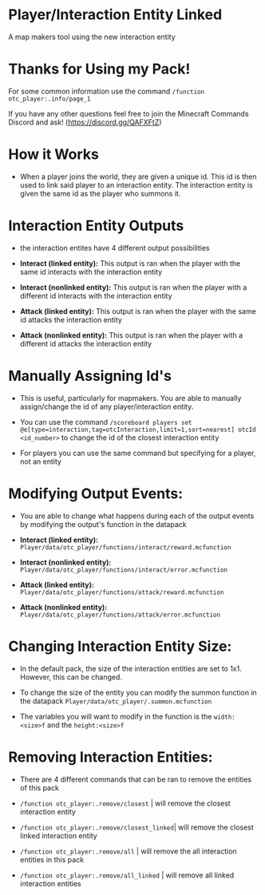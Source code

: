 # Player/Interaction Entity Linked
 A map makers tool using the new interaction entity

# Thanks for Using my Pack!
For some common information use the command ```/function otc_player:.info/page_1```

If you have any other questions feel free to join the Minecraft Commands Discord and ask! (https://discord.gg/QAFXFtZ)

# How it Works
- When a player joins the world, they are given a unique id. This id is then used to link said player to an interaction entity. The interaction entity is given the same id as the player who summons it. 

# Interaction Entity Outputs
* the interaction entites have 4 different output possibilities

- **Interact (linked entity):** This output is ran when the player with the same id interacts with the interaction entity

- **Interact (nonlinked entity):** This output is ran when the player with a different id interacts with the interaction entity

- **Attack (linked entity):** This output is ran when the player with the same id attacks the interaction entity

- **Attack (nonlinked entity):** This output is ran when the player with a different id attacks the interaction entity

# Manually Assigning Id's 
- This is useful, particularly for mapmakers. You are able to manually assign/change the id of any player/interaction entity. 

- You can use the command ```/scoreboard players set @e[type=interaction,tag=otcInteraction,limit=1,sort=nearest] otcId <id_number>``` to change the id of the closest interaction entity

- For players you can use the same command but specifying for a player, not an entity 

# Modifying Output Events: 
- You are able to change what happens during each of the output events by modifying the output's function in the datapack 

- **Interact (linked entity):** ```Player/data/otc_player/functions/interact/reward.mcfunction```

- **Interact (nonlinked entity):** ```Player/data/otc_player/functions/interact/error.mcfunction```

- **Attack (linked entity):** ```Player/data/otc_player/functions/attack/reward.mcfunction```

- **Attack (nonlinked entity):** ```Player/data/otc_player/functions/attack/error.mcfunction```

# Changing Interaction Entity Size:
- In the default pack, the size of the interaction entities are set to 1x1. However, this can be changed.

- To change the size of the entity you can modify the summon function in the datapack ```Player/data/otc_player/.summon.mcfunction```

- The variables you will want to modify in the function is the ```width:<size>f``` and the ```height:<size>f```

# Removing Interaction Entities:
 - There are 4 different commands that can be ran to remove the entities of this pack

 - ```/function otc_player:.remove/closest``` | will remove the closest interaction entity
 
- ```/function otc_player:.remove/closest_linked```| will remove the closest linked interaction entity

- ```/function otc_player:.remove/all``` | will remove the all interaction entities in this pack

- ```/function otc_player:.remove/all_linked``` | will remove all linked interaction entities
